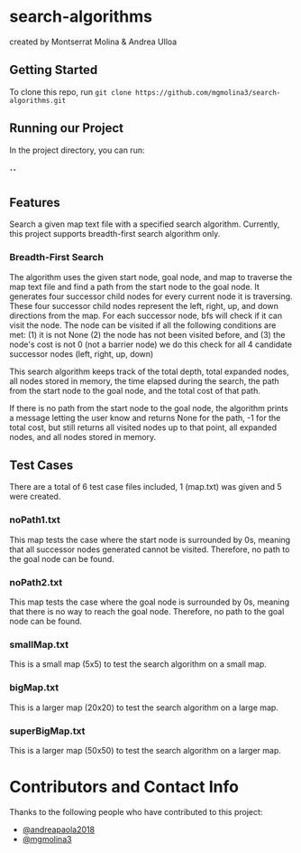 # search-algorithms
created by Montserrat Molina & Andrea Ulloa

## Getting Started
To clone this repo, run `git clone https://github.com/mgmolina3/search-algorithms.git`

## Running our Project
In the project directory, you can run:

### ``

## Features
Search a given map text file with a specified search algorithm. Currently, this project supports breadth-first search algorithm only.

### Breadth-First Search
The algorithm uses the given start node, goal node, and map to traverse the map text file and find a path from the start node to the goal node. It generates four successor child nodes for every current node it is traversing. These four successor child nodes represent the left, right, up, and down directions from the map. For each successor node, bfs will check if it can visit the node. The node can be visited if all the following conditions are met:
    (1) it is not None
    (2) the node has not been visited before, and
    (3) the node's cost is not 0 (not a barrier node) we do this check for all 4 candidate successor nodes (left, right, up, down)

This search algorithm keeps track of the total depth, total expanded nodes, all nodes stored in memory, the time elapsed during the search, the path from the start node to the goal node, and the total cost of that path.

If there is no path from the start node to the goal node, the algorithm prints a message letting the user know and returns None for the path, -1 for the total cost, but still returns all visited nodes up to that point, all expanded nodes, and all nodes stored in memory.

## Test Cases
There are a total of 6 test case files included, 1 (map.txt) was given and 5 were created.

### noPath1.txt
This map tests the case where the start node is surrounded by 0s, meaning that all successor nodes generated cannot be visited. Therefore, no path to the goal node can be found. 

### noPath2.txt
This map tests the case where the goal node is surrounded by 0s, meaning that there is no way to reach the goal node. Therefore, no path to the goal node can be found.

### smallMap.txt
This is a small map (5x5) to test the search algorithm on a small map.

### bigMap.txt
This is a larger map (20x20) to test the search algorithm on a large map.

### superBigMap.txt
This is a larger map (50x50) to test the search algorithm on a larger map.

# Contributors and Contact Info
Thanks to the following people who have contributed to this project:
* [@andreapaola2018](https://github.com/andreapaola2018) 
* [@mgmolina3](https://github.com/mgmolina3) 